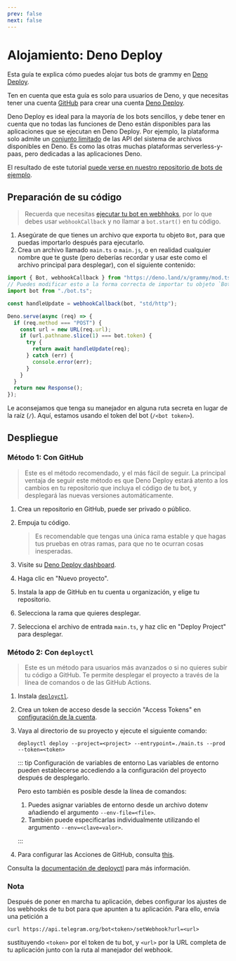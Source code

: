 ```yaml
---
prev: false
next: false
---
```


# Alojamiento: Deno Deploy

Esta guía te explica cómo puedes alojar tus bots de grammy en [Deno Deploy](https://deno.com/deploy).

Ten en cuenta que esta guía es solo para usuarios de Deno, y que necesitas tener una cuenta [GitHub](https://github.com) para crear una cuenta [Deno Deploy](https://deno.com/deploy).

Deno Deploy es ideal para la mayoría de los bots sencillos, y debe tener en cuenta que no todas las funciones de Deno están disponibles para las aplicaciones que se ejecutan en Deno Deploy.
Por ejemplo, la plataforma solo admite un [conjunto limitado](https://docs.deno.com/deploy/api/runtime-fs) de las API del sistema de archivos disponibles en Deno.
Es como las otras muchas plataformas serverless-y-paas, pero dedicadas a las aplicaciones Deno.

El resultado de este tutorial [puede verse en nuestro repositorio de bots de ejemplo](https://github.com/grammyjs/examples/tree/main/setups/deno-deploy).

## Preparación de su código

> Recuerda que necesitas [ejecutar tu bot en webhhoks](../guide/deployment-types#como-usar-webhooks), por lo que debes usar `webhookCallback` y no llamar a `bot.start()` en tu código.

1. Asegúrate de que tienes un archivo que exporta tu objeto `Bot`, para que puedas importarlo después para ejecutarlo.
2. Crea un archivo llamado `main.ts` o `main.js`, o en realidad cualquier nombre que te guste (pero deberías recordar y usar este como el archivo principal para desplegar), con el siguiente contenido:

```ts
import { Bot, webhookCallback } from "https://deno.land/x/grammy/mod.ts";
// Puedes modificar esto a la forma correcta de importar tu objeto `Bot`.
import bot from "./bot.ts";

const handleUpdate = webhookCallback(bot, "std/http");

Deno.serve(async (req) => {
  if (req.method === "POST") {
    const url = new URL(req.url);
    if (url.pathname.slice(1) === bot.token) {
      try {
        return await handleUpdate(req);
      } catch (err) {
        console.error(err);
      }
    }
  }
  return new Response();
});
```

Le aconsejamos que tenga su manejador en alguna ruta secreta en lugar de la raíz (`/`).
Aquí, estamos usando el token del bot (`/<bot token>`).

## Despliegue

### Método 1: Con GitHub

> Este es el método recomendado, y el más fácil de seguir.
> La principal ventaja de seguir este método es que Deno Deploy estará atento a los cambios en tu repositorio que incluya el código de tu bot, y desplegará las nuevas versiones automáticamente.

1. Crea un repositorio en GitHub, puede ser privado o público.
2. Empuja tu código.

   > Es recomendable que tengas una única rama estable y que hagas tus pruebas en otras ramas, para que no te ocurran cosas inesperadas.

3. Visite su [Deno Deploy dashboard](https://dash.deno.com/account/overview).
4. Haga clic en "Nuevo proyecto".
5. Instala la app de GitHub en tu cuenta u organización, y elige tu repositorio.
6. Selecciona la rama que quieres desplegar.
7. Selecciona el archivo de entrada `main.ts`, y haz clic en "Deploy Project" para desplegar.

### Método 2: Con `deployctl`

> Este es un método para usuarios más avanzados o si no quieres subir tu código a GitHub.
> Te permite desplegar el proyecto a través de la línea de comandos o de las GitHub Actions.

1. Instala [`deployctl`](https://github.com/denoland/deployctl).
2. Crea un token de acceso desde la sección "Access Tokens" en [configuración de la cuenta](https://dash.deno.com/account).
3. Vaya al directorio de su proyecto y ejecute el siguiente comando:

   ```sh:no-line-numbers
   deployctl deploy --project=<project> --entrypoint=./main.ts --prod --token=<token>
   ```

   ::: tip Configuración de variables de entorno
   Las variables de entorno pueden establecerse accediendo a la configuración del proyecto después de desplegarlo.

   Pero esto también es posible desde la línea de comandos:

   1. Puedes asignar variables de entorno desde un archivo dotenv añadiendo el argumento `--env-file=<file>`.
   2. También puede especificarlas individualmente utilizando el argumento `--env=<clave=valor>`.

   :::
4. Para configurar las Acciones de GitHub, consulta [this](https://github.com/denoland/deployctl/blob/main/action/README.md).

Consulta la [documentación de deployctl](https://docs.deno.com/deploy/manual/deployctl) para más información.

### Nota

Después de poner en marcha tu aplicación, debes configurar los ajustes de los webhooks de tu bot para que apunten a tu aplicación.
Para ello, envía una petición a

```sh:no-line-numbers
curl https://api.telegram.org/bot<token>/setWebhook?url=<url>
```

sustituyendo `<token>` por el token de tu bot, y `<url>` por la URL completa de tu aplicación junto con la ruta al manejador del webhook.

